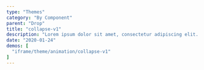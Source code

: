 ```yaml
---
type: "Themes"
category: "By Component"
parent: "Drop"
title: "collapse-v1"
description: "Lorem ipsum dolor sit amet, consectetur adipiscing elit. Nunc tempus laoreet leo sit amet iaculis."
date: "2020-01-24"
demos: [
  "iframe/theme/animation/collapse-v1"
]
---
```

